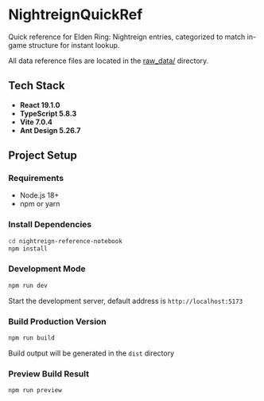 # NightreignQuickRef

Quick reference for Elden Ring: Nightreign entries, categorized to match in-game structure for instant lookup.

All data reference files are located in the [raw_data/](./reference/raw_data/) directory.

## Tech Stack

- **React 19.1.0**
- **TypeScript 5.8.3** 
- **Vite 7.0.4**
- **Ant Design 5.26.7**

## Project Setup

### Requirements

- Node.js 18+ 
- npm or yarn

### Install Dependencies

```bash
cd nightreign-reference-notebook
npm install
```

### Development Mode

```bash
npm run dev
```

Start the development server, default address is `http://localhost:5173`

### Build Production Version

```bash
npm run build
```

Build output will be generated in the `dist` directory

### Preview Build Result

```bash
npm run preview
```
